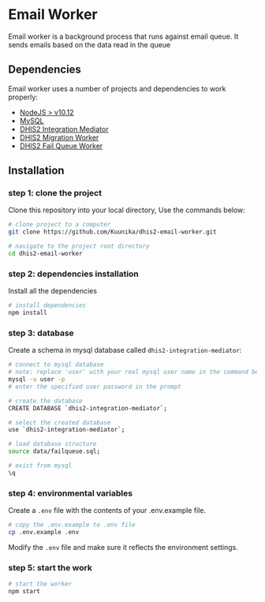 # Email Worker

Email worker is a background process that runs against email queue. It sends emails based on the data read in the queue

## Dependencies

Email worker uses a number of projects and dependencies to work properly:

- [NodeJS > v10.12](https://nodejs.org/en/download/ "node")
- [MySQL](https://dev.mysql.com/downloads/mysql/ "mysql")
- [DHIS2 Integration Mediator](https://github.com/BaobabHealthTrust/dhis2-integration-mediator)
- [DHIS2 Migration Worker](https://github.com/Kuunika/dhis2-migration-worker)
- [DHIS2 Fail Queue Worker](https://github.com/Kuunika/dhis2-fail-queue-worker)

## Installation

### step 1: clone the project

Clone this repository into your local directory, Use the commands below:

```sh
# clone project to a computer
git clone https://github.com/Kuunika/dhis2-email-worker.git

# navigate to the project root directory
cd dhis2-email-worker
```

### step 2: dependencies installation

Install all the dependencies

```sh
# install dependencies
npm install
```

### step 3: database

Create a schema in mysql database called `dhis2-integration-mediator`:

```sh
# connect to mysql database
# note: replace 'user' with your real mysql user name in the command bellow
mysql -u user -p
# enter the specified user password in the prompt

# create the database
CREATE DATABASE `dhis2-integration-mediator`;

# select the created database
use `dhis2-integration-mediator`;

# load database structure
source data/failqueue.sql;

# exist from mysql
\q
```

### step 4: environmental variables

Create a `.env` file with the contents of your .env.example file.

```sh
# copy the .env.example to .env file
cp .env.example .env
```

Modify the `.env` file and make sure it reflects the environment settings.

### step 5: start the work

```sh
# start the worker
npm start
```
